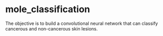 # mole_classification
The objective is to build a convolutional neural network that can classify cancerous and non-cancerous skin lesions.
